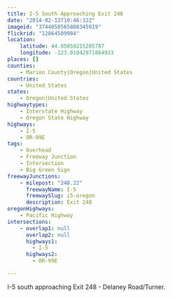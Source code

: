 ```yaml
---
title: I-5 South Approaching Exit 248
date: "2014-02-13T10:46:32Z"
imageid: "3744058565808345919"
flickrid: "12864509984"
location:
    latitude: 44.85050215285787
    longitude: -123.01042971864933
places: []
counties:
    - Marion County|Oregon|United States
countries:
    - United States
states:
    - Oregon|United States
highwaytypes:
    - Interstate Highway
    - Oregon State Highway
highways:
    - I-5
    - OR-99E
tags:
    - Overhead
    - Freeway Junction
    - Intersection
    - Big Green Sign
freewayJunctions:
    - milepost: "248.22"
      freewayName: I-5
      freewaySlug: i5-oregon
      description: Exit 248
oregonHighways:
    - Pacific Highway
intersections:
    - overlap1: null
      overlap2: null
      highways1:
        - I-5
      highways2:
        - OR-99E

---
```

I-5 south approaching Exit 248 - Delaney Road/Turner.